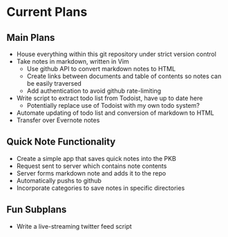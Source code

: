 # Current Plans
## Main Plans
- House everything within this git repository under strict version control
- Take notes in markdown, written in Vim
    - Use github API to convert markdown notes to HTML
    - Create links between documents and table of contents so notes can be
    easily traversed
    - Add authentication to avoid github rate-limiting
- Write script to extract todo list from Todoist, have up to date here
    - Potentially replace use of Todoist with my own todo system?
- Automate updating of todo list and conversion of markdown to HTML
- Transfer over Evernote notes

## Quick Note Functionality
- Create a simple app that saves quick notes into the PKB
- Request sent to server which contains note contents
- Server forms markdown note and adds it to the repo
- Automatically pushs to github
- Incorporate categories to save notes in specific directories

## Fun Subplans
- Write a live-streaming twitter feed script
